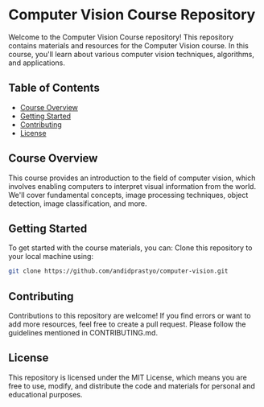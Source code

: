 # Computer Vision Course Repository

Welcome to the Computer Vision Course repository! This repository contains materials and resources for the Computer Vision course. In this course, you'll learn about various computer vision techniques, algorithms, and applications.

## Table of Contents

- [Course Overview](#course-overview)
- [Getting Started](#getting-started)
- [Contributing](#contributing)
- [License](#license)

## Course Overview

This course provides an introduction to the field of computer vision, which involves enabling computers to interpret visual information from the world. We'll cover fundamental concepts, image processing techniques, object detection, image classification, and more.

## Getting Started

To get started with the course materials, you can:
Clone this repository to your local machine using:

   ```sh
   git clone https://github.com/andidprastyo/computer-vision.git
   ```

## Contributing

Contributions to this repository are welcome! If you find errors or want to add more resources, feel free to create a pull request. Please follow the guidelines mentioned in CONTRIBUTING.md.

## License

This repository is licensed under the MIT License, which means you are free to use, modify, and distribute the code and materials for personal and educational purposes.


